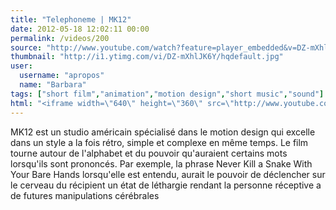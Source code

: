 ```yaml
---
title: "Telephoneme | MK12"
date: 2012-05-18 12:02:11 00:00
permalink: /videos/200
source: "http://www.youtube.com/watch?feature=player_embedded&v=DZ-mXhlJK6Y"
thumbnail: "http://i1.ytimg.com/vi/DZ-mXhlJK6Y/hqdefault.jpg"
user:
  username: "apropos"
  name: "Barbara"
tags: ["short film","animation","motion design","short music","sound"]
html: "<iframe width=\"640\" height=\"360\" src=\"http://www.youtube.com/embed/DZ-mXhlJK6Y?wmode=transparent&fs=1&feature=oembed\" frameborder=\"0\" allowfullscreen></iframe>"
---
```


MK12 est un studio américain spécialisé dans le motion design qui excelle dans un style a la fois rétro, simple et complexe en même temps. Le film tourne autour de l'alphabet et du pouvoir qu'auraient certains mots lorsqu'ils sont prononcés. Par exemple, la phrase Never Kill a Snake With Your Bare Hands lorsqu'elle est entendu, aurait le pouvoir de déclencher sur le cerveau du récipient un état de léthargie rendant la personne réceptive a de futures manipulations cérébrales